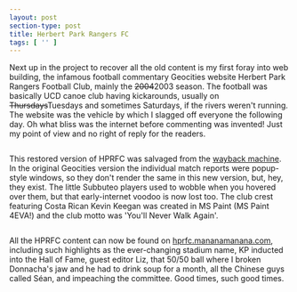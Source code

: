 ```yaml
---
layout: post
section-type: post
title: Herbert Park Rangers FC
tags: [ '' ]
---
```


Next up in the project to recover all the old content is my first foray into web building, the infamous football commentary Geocities website Herbert Park Rangers Football Club, mainly the ~~2004~~2003 season. The football was basically UCD canoe club having kickarounds, usually on  ~~Thursdays~~Tuesdays and sometimes Saturdays, if the rivers weren't running. The website was the vehicle by which I slagged off everyone the following day. Oh what bliss was the internet before commenting was invented! Just my point of view and no right of reply for the readers.

<img src="{{site.baseurl}}/img/HPRFC_logo.gif" alt="">

This restored version of HPRFC was salvaged from the [wayback machine](https://archive.org). In the original Geocities version the individual match reports were popup-style windows, so they don't render the same in this new version, but, hey, they exist. The little Subbuteo players used to wobble when you hovered over them, but that early-internet voodoo is now lost too. The club crest featuring Costa Rican Kevin Keegan was created in MS Paint (MS Paint 4EVA!) and the club motto was 'You'll Never Walk Again'.

<img src="{{site.baseurl}}/img/subbuteo.png" alt="">

All the HPRFC content can now be found on [hprfc.mananamanana.com](https://hprfc.mananamanana.com), including such highlights as the ever-changing stadium name, KP inducted into the Hall of Fame, guest editor Liz, that 50/50 ball where I broken Donnacha's jaw and he had to drink soup for a month, all the Chinese guys called Séan, and impeaching the committee. Good times, such good times.
